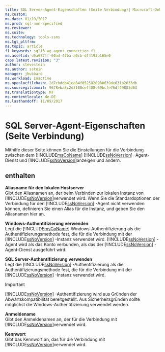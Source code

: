 ```yaml
---
title: SQL Server-Agent-Eigenschaften (Seite Verbindung)| Microsoft-Dokumente
ms.custom: 
ms.date: 01/19/2017
ms.prod: sql-non-specified
ms.reviewer: 
ms.suite: 
ms.technology: tools-ssms
ms.tgt_pltfrm: 
ms.topic: article
f1_keywords: sql13.ag.agent.connection.f1
ms.assetid: d6a677ff-60ad-47ba-a0cb-df4193b165e0
caps.latest.revision: "3"
author: stevestein
ms.author: sstein
manager: jhubbard
ms.workload: Inactive
ms.openlocfilehash: 2d7cbddb41ee84f0525820980639de631b2033db
ms.sourcegitcommit: 9678eba3c2d3100cef408c69bcfe76df49803d63
ms.translationtype: MT
ms.contentlocale: de-DE
ms.lasthandoff: 11/09/2017
---
```

# <a name="sql-server-agent-properties-connection-page"></a>SQL Server-Agent-Eigenschaften (Seite Verbindung)
Mithilfe dieser Seite können Sie die Einstellungen für die Verbindung zwischen dem [!INCLUDE[msCoName](../../includes/msconame_md.md)] [!INCLUDE[ssNoVersion](../../includes/ssnoversion_md.md)] -Agent-Dienst und [!INCLUDE[ssNoVersion](../../includes/ssnoversion_md.md)]anzeigen und ändern.  
  
## <a name="options"></a>enthalten  
**Aliasname für den lokalen Hostserver**  
Gibt den Aliasnamen an, der beim Verbinden zur lokalen Instanz von [!INCLUDE[ssNoVersion](../../includes/ssnoversion_md.md)]verwendet wird. Wenn Sie die Standardoptionen der Verbindung für den [!INCLUDE[ssNoVersion](../../includes/ssnoversion_md.md)] -Agent nicht verwenden können, definieren Sie einen Alias für die Instanz, und geben Sie den Aliasnamen hier an.  
  
**Windows-Authentifizierung verwenden**  
Legt die [!INCLUDE[msCoName](../../includes/msconame_md.md)] Windows-Authentifizierung als die Authentifizierungsmethode fest, die für die Verbindung mit der [!INCLUDE[ssNoVersion](../../includes/ssnoversion_md.md)] -Instanz verwendet wird. [!INCLUDE[ssNoVersion](../../includes/ssnoversion_md.md)] -Agent wird als das Konto verbunden, als das der [!INCLUDE[ssNoVersion](../../includes/ssnoversion_md.md)] -Agent-Dienst ausgeführt wird.  
  
**SQL Server-Authentifizierung verwenden**  
Legt die [!INCLUDE[ssNoVersion](../../includes/ssnoversion_md.md)] -Authentifizierung als die Authentifizierungsmethode fest, die für die Verbindung mit der [!INCLUDE[ssNoVersion](../../includes/ssnoversion_md.md)] -Instanz verwendet wird.  
  
> [!IMPORTANT]  
> [!INCLUDE[ssNoVersion](../../includes/ssnoversion_md.md)] -Authentifizierung wird aus Gründen der Abwärtskompatibilität bereitgestellt. Aus Sicherheitsgründen sollte möglichst die Windows-Authentifizierung verwendet werden.  
  
**Anmeldename**  
Gibt den Anmeldenamen an, der für die Verbindung mit [!INCLUDE[ssNoVersion](../../includes/ssnoversion_md.md)]verwendet wird.  
  
**Kennwort**  
Gibt das Kennwort an, das für die Verbindung mit [!INCLUDE[ssNoVersion](../../includes/ssnoversion_md.md)]verwendet wird.  
  
